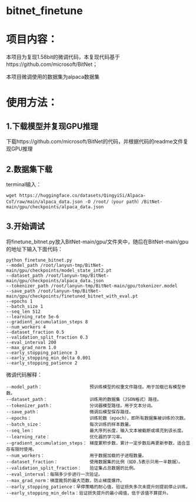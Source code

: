# bitnet_finetune

# 项目内容：
本项目为复现1.58bit的微调代码，本复现代码基于https://github.com/microsoft/BitNet；

本项目微调使用的数据集为alpaca数据集


# 使用方法：

## 1.下载模型并复现GPU推理

下载https://github.com/microsoft/BitNet的代码，并根据代码的readme文件复现GPU推理

## 2.数据集下载

terminal输入：
```
wget https://huggingface.co/datasets/QingyiSi/Alpaca-CoT/raw/main/alpaca_data.json -O /root/（your path）/BitNet-main/gpu/checkpoints/alpaca_data.json
```

## 3.开始调试

将finetune_bitnet.py放入BitNet-main/gpu/文件夹中，随后在BitNet-main/gpu的地址下输入下面代码：
```
python finetune_bitnet.py
--model_path /root/lanyun-tmp/BitNet-main/gpu/checkpoints/model_state_int2.pt
--dataset_path /root/lanyun-tmp/BitNet-main/gpu/checkpoints/alpaca_data.json
--tokenizer_path /root/lanyun-tmp/BitNet-main/gpu/tokenizer.model
--save_path /root/lanyun-tmp/BitNet-main/gpu/checkpoints/finetuned_bitnet_with_eval.pt
--epochs 1
--batch_size 1
--seq_len 512
--learning_rate 5e-6
--gradient_accumulation_steps 8
--num_workers 4
--dataset_fraction 0.5
--validation_split_fraction 0.3
--eval_interval 200
--max_grad_norm 1.0
--early_stopping_patience 3
--early_stopping_min_delta 0.001
--early_stopping_patience 2
```

微调代码解释：
```
--model_path：                  预训练模型的权重文件路径。用于加载已有模型参数。
--dataset_path：                训练用的数据集（JSON格式）路径。
--tokenizer_path：              分词器模型路径。用于文本分词。
--save_path：                   微调后模型保存路径。
--epochs：                      训练轮数（epoch），即所有数据集被训练的次数。
--batch_size：                  每次训练的样本数量。
--seq_len：                     最大序列长度，输入文本被截断或填充到该长度。
--learning_rate：               优化器的学习率。
--gradient_accumulation_steps： 梯度累积步数，累计一定步数后再更新参数，适合显存有限时使用。
--num_workers：                 用于数据加载的子进程数量。
--dataset_fraction：            使用数据集的比例（如0.5表示只用一半数据）。
--validation_split_fraction：   验证集占总数据的比例。
--eval_interval：每隔多少步进行一次验证。
--max_grad_norm：梯度裁剪的最大范数，防止梯度爆炸。
--early_stopping_patience：早停策略的耐心值，验证损失多次未提升则提前停止训练。
--early_stopping_min_delta：验证损失提升的最小阈值，低于该值不算提升。
```
